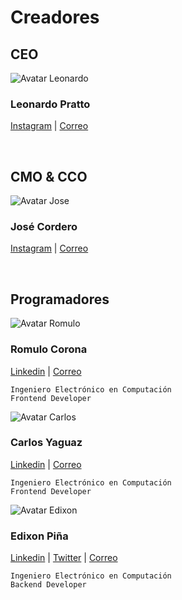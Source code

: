 # Creadores

## CEO

<img class="avatars" :src="$withBase('/img/avatars/leonardo.png')" alt="Avatar Leonardo" />

### Leonardo Pratto

[Instagram](https://www.instagram.com/leonardopratto98) |
[Correo](mailto:pratoleonardo98@gmail.com)

<br />

## CMO & CCO

<img class="avatars" :src="$withBase('/img/avatars/jose.png')" alt="Avatar Jose" />

<!-- José Daniel Cordero Escobar -->

### José Cordero

[Instagram](https://www.instagram.com/entrepreneurvzla) |
[Correo](mailto:jdclacroix@outlook.com)

<br />

<!-- TODO: realizar template en vue para mostrar los datos mas atractivos y responsive -->

## Programadores

<img class="avatars" :src="$withBase('/img/avatars/romulo.png')" alt="Avatar Romulo" />

### Romulo Corona

[Linkedin](https://ve.linkedin.com/in/romulo-gabriel-corona-gamarra-691860153) |
[Correo](mailto:romulocg25@gmail.com)

    Ingeniero Electrónico en Computación
    Frontend Developer

<img class="avatars" :src="$withBase('/img/avatars/carlos.png')" alt="Avatar Carlos" />

### Carlos Yaguaz

[Linkedin](https://ve.linkedin.com/in/carlos-alfredo-yaguaz-colmenarez-63a466109) |
[Correo](mailto:carlosyaguaz@gmail.com)

    Ingeniero Electrónico en Computación
    Frontend Developer

<img class="avatars" src="https://s.gravatar.com/avatar/9d9876b16f45d91d1cb192bf3a035548?s=80" alt="Avatar Edixon" />

### Edixon Piña

[Linkedin](https://www.linkedin.com/in/edixonalberto) |
[Twitter](https://www.twitter.com/EdixonAlbertto) |
[Correo](mailto:edixonalbertto@gmail.com)

    Ingeniero Electrónico en Computación
    Backend Developer
